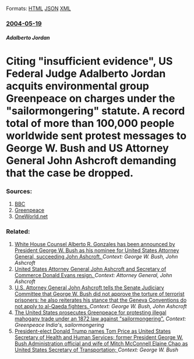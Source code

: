 
Formats: [HTML](/news/2004/05/19/citing-insufficient-evidence-us-federal-judge-adalberto-jordan-acquits-environmental-group-greenpeace-on-charges-under-the-sailormonger.html)  [JSON](/news/2004/05/19/citing-insufficient-evidence-us-federal-judge-adalberto-jordan-acquits-environmental-group-greenpeace-on-charges-under-the-sailormonger.json)  [XML](/news/2004/05/19/citing-insufficient-evidence-us-federal-judge-adalberto-jordan-acquits-environmental-group-greenpeace-on-charges-under-the-sailormonger.xml)  

### [2004-05-19](/news/2004/05/19/index.md)

##### Adalberto Jordan
#  Citing "insufficient evidence", US Federal Judge Adalberto Jordan acquits environmental group Greenpeace on charges under the "sailormongering" statute. A record total of more than 100,000 people worldwide sent protest messages to George W. Bush and US Attorney General John Ashcroft demanding that the case be dropped. 




### Sources:

1. [BBC](http://news.bbc.co.uk/1/hi/world/americas/3731003.stm)
2. [Greenpeace](http://www.greenpeaceusa.org/index.fpl/10386/article/1131.html)
3. [OneWorld.net](http://www.commondreams.org/headlines04/0520-12.htm)

### Related:

1. [ White House Counsel Alberto R. Gonzales has been announced by President George W. Bush as his nominee for United States Attorney General, succeeding John Ashcroft. ](/news/2004/11/9/white-house-counsel-alberto-r-gonzales-has-been-announced-by-president-george-w-bush-as-his-nominee-for-united-states-attorney-general-s.md) _Context: George W. Bush, John Ashcroft_
2. [ United States Attorney General John Ashcroft and Secretary of Commerce Donald Evans resign. ](/news/2004/11/8/united-states-attorney-general-john-ashcroft-and-secretary-of-commerce-donald-evans-resign.md) _Context: Attorney General, John Ashcroft_
3. [ U.S. Attorney General John Ashcroft tells the Senate Judiciary Committee that George W. Bush did not approve the torture of terrorist prisoners; he also reiterates his stance that the Geneva Conventions do not apply to al-Qaeda fighters. ](/news/2004/06/9/u-s-attorney-general-john-ashcroft-tells-the-senate-judiciary-committee-that-george-w-bush-did-not-approve-the-torture-of-terrorist-priso.md) _Context: George W. Bush, John Ashcroft_
4. [ The United States prosecutes Greenpeace for protesting illegal mahogany trade under an 1872 law against "sailormongering".](/news/2003/11/1/the-united-states-prosecutes-greenpeace-for-protesting-illegal-mahogany-trade-under-an-1872-law-against-sailormongering.md) _Context: Greenpeace India's, sailormongering_
5. [President-elect Donald Trump names Tom Price as United States Secretary of Health and Human Services; former President George W. Bush Administration official and wife of Mitch McConnell Elaine Chao as United States Secretary of Transportation; ](/news/2016/11/29/president-elect-donald-trump-names-tom-price-as-united-states-secretary-of-health-and-human-services-former-president-george-w-bush-admini.md) _Context: George W. Bush_
